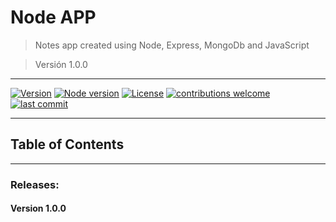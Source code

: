 # Node APP 

> Notes app created using Node, Express, MongoDb and JavaScript

> Versión 1.0.0
---

[![Version](https://img.shields.io/badge/version-1.0.0-brightgreen)]()
[![Node version](https://img.shields.io/node/v/[NPM-MODULE-NAME].svg?style=flat)](http://nodejs.org/download/)
[![License](http://img.shields.io/:license-mit-blue.svg?style=flat-square)](http://badges.mit-license.org)
[![contributions welcome](https://img.shields.io/badge/contributions-welcome-brightgreen.svg?style=flat)](https://github.com/dwyl/esta/issues)
[![last commit](https://img.shields.io/github/last-commit/google/skia.svg?style=flat)](https://bitbucket.es.deloitte.com/projects/SGG/repos/webportal/commits)

---
## Table of Contents
---

### Releases: 
#### Version 1.0.0 